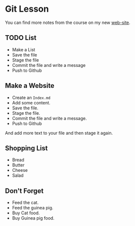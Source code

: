# Git Lesson

You can find more notes from the course on my new [web-site](https://daliyaad.github.io/Git-Lesson/).

## TODO List

* Make a List
* Save  the file 
* Stage the file
* Commit the file and write a message
* Push to Github

## Make a Website

* Create an `Index.md`
* Add some content. 
* Save the file. 
* Stage the file. 
* Commit the file and write a message. 
* Push to Github

And add  more text to your file and then stage it again. 

## Shopping List

* Bread
* Butter
* Cheese
* Salad


## Don't Forget 

* Feed the cat.
* Feed the guinea pig. 
* Buy Cat food. 
* Buy Guinea pig food. 
